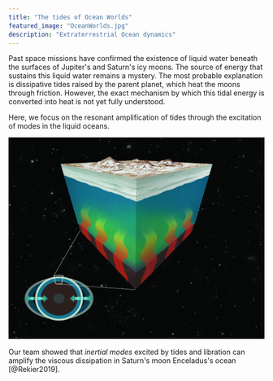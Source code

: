 ```yaml
---
title: "The tides of Ocean Worlds"
featured_image: "OceanWorlds.jpg"
description: "Extraterrestrial Ocean dynamics"
---
```


Past space missions have confirmed the existence of liquid water beneath the surfaces of Jupiter's and Saturn's icy moons. The source of energy that sustains this liquid water remains a mystery. The most probable explanation is dissipative tides raised by the parent planet, which heat the moons through friction. However, the exact mechanism by which this tidal energy is converted into heat is not yet fully understood.

Here, we focus on the resonant amplification of tides through the excitation of modes in the liquid oceans.

![Tidal forcing of extraterrestrial oceans](/images/OceanWorlds.jpg "Tides heat ice moons ocean through periodic stretching and bending of their solid layers (Illustration after May Jernigan).")

Our team showed that *inertial modes* excited by tides and libration can amplify the viscous dissipation in Saturn's moon Enceladus's ocean [@Rekier2019].